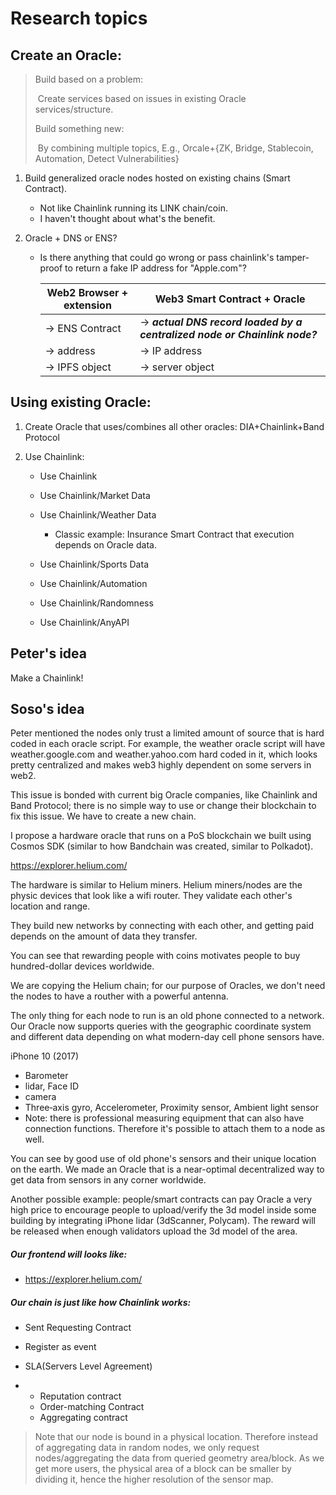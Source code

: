 # Research topics



## Create an Oracle:

> Build based on a problem: 
>
> ​	Create services based on issues in existing Oracle services/structure.
>
> Build something new: 
>
> ​	By combining multiple topics, E.g., Orcale+{ZK, Bridge, Stablecoin, Automation, Detect Vulnerabilities}

1. Build generalized oracle nodes hosted on existing chains (Smart Contract). 

   - Not like Chainlink running its LINK chain/coin.
   - I haven't thought about what's the benefit.
   
2. Oracle + DNS or ENS?
   - Is there anything that could go wrong or pass chainlink's tamper-proof to return a fake IP address for "Apple.com"?
   
     | Web2 Browser + extension | Web3 Smart Contract + Oracle                                 |
     | ------------------------ | ------------------------------------------------------------ |
     | -> ENS Contract          | -> ***actual DNS record loaded by a centralized node or Chainlink node?*** |
     | -> address               | -> IP address                                                |
     | -> IPFS object           | -> server object                                             |




## Using existing Oracle:

1. Create Oracle that uses/combines all other oracles: DIA+Chainlink+Band Protocol

2. Use Chainlink:

   - Use Chainlink

   - Use Chainlink/Market Data

   - Use Chainlink/Weather Data
     - Classic example: Insurance Smart Contract that execution depends on Oracle data.

   - Use Chainlink/Sports Data

   - Use Chainlink/Automation

   - Use Chainlink/Randomness

   - Use Chainlink/AnyAPI




## Peter's idea

Make a Chainlink!



## Soso's idea

Peter mentioned the nodes only trust a limited amount of source that is hard coded in each oracle script. For example, the weather oracle script will have weather.google.com and weather.yahoo.com hard coded in it, which looks pretty centralized and makes web3 highly dependent on some servers in web2.



This issue is bonded with current big Oracle companies, like Chainlink and Band Protocol; there is no simple way to use or change their blockchain to fix this issue. We have to create a new chain.



I propose a hardware oracle that runs on a PoS blockchain we built using Cosmos SDK (similar to how Bandchain was created, similar to Polkadot).



https://explorer.helium.com/

The hardware is similar to Helium miners. Helium miners/nodes are the physic devices that look like a wifi router. They validate each other's location and range.

They build new networks by connecting with each other, and getting paid depends on the amount of data they transfer.

You can see that rewarding people with coins motivates people to buy hundred-dollar devices worldwide.



We are copying the Helium chain; for our purpose of Oracles, we don't need the nodes to have a routher with a powerful antenna.

The only thing for each node to run is an old phone connected to a network. Our Oracle now supports queries with the geographic coordinate system and different data depending on what modern-day cell phone sensors have.

iPhone 10 (2017)

- Barometer
- lidar, Face ID
- camera
- Three‑axis gyro, Accelerometer, Proximity sensor, Ambient light sensor
- Note: there is professional measuring equipment that can also have connection functions. Therefore it's possible to attach them to a node as well.

You can see by good use of old phone's sensors and their unique location on the earth. We made an Oracle that is a near-optimal decentralized way to get data from sensors in any corner worldwide.



Another possible example: people/smart contracts can pay Oracle a very high price to encourage people to upload/verify the 3d model inside some building by integrating iPhone lidar (3dScanner, Polycam). The reward will be released when enough validators upload the 3d model of the area.



##### Our frontend will looks like:

- https://explorer.helium.com/

##### Our chain is just like how Chainlink works: 

- Sent Requesting Contract

- Register as event

- SLA(Servers Level Agreement)

- - Reputation contract
  - Order-matching Contract
  - Aggregating contract

> Note that our node is bound in a physical location. Therefore instead of aggregating data in random nodes, we only request nodes/aggregating the data from queried geometry area/block. As we get more users, the physical area of a block can be smaller by dividing it, hence the higher resolution of the sensor map.



